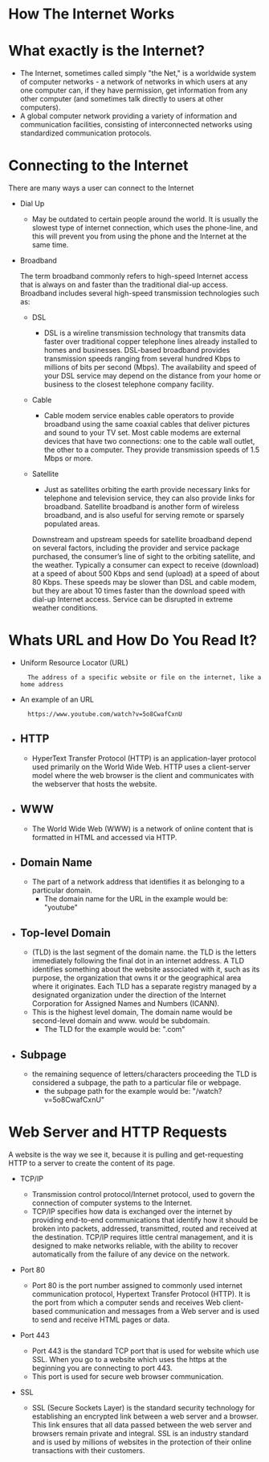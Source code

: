 # How The Internet Works

# What exactly is the Internet?

- The Internet, sometimes called simply "the Net," is a worldwide system of computer networks - a network of networks in
which users at any one computer can, if they have permission, get information from any other computer (and sometimes 
talk directly to users at other computers). 
- A global computer network providing a variety of information and communication facilities, consisting of 
interconnected networks using standardized communication protocols.

# Connecting to the Internet

There are many ways a user can connect to the Internet 

- Dial Up
    - May be outdated to certain people around the world.
    It is usually the slowest type of internet connection, which uses
    the phone-line, and this will prevent you from using the phone and the 
    Internet at the same time. 
    
- Broadband 

    The term broadband commonly refers to high-speed Internet access that is always on and faster than the traditional
    dial-up access. Broadband includes several high-speed transmission technologies such as:
    
    - DSL 
        - DSL is a wireline transmission technology that transmits data faster over traditional copper telephone lines 
        already installed to homes and businesses. DSL-based broadband provides transmission speeds ranging from several
        hundred Kbps to millions of bits per second (Mbps). The availability and speed of your DSL service may depend on
        the distance from your home or business to the closest telephone company facility.
         
    - Cable
        - Cable modem service enables cable operators to provide broadband using the same coaxial cables that deliver 
        pictures and sound to your TV set. Most cable modems are external devices that have two connections: one to the 
        cable wall outlet, the other to a computer. They provide transmission speeds of 1.5 Mbps or more.
   
    - Satellite 
        - Just as satellites orbiting the earth provide necessary links for telephone and television service, they can 
        also provide links for broadband. Satellite broadband is another form of wireless broadband, and is also useful 
        for serving remote or sparsely populated areas.
          
        Downstream and upstream speeds for satellite broadband depend on several factors, including the provider and 
        service package purchased, the consumer’s line of sight to the orbiting satellite, and the weather. Typically a 
        consumer can expect to receive (download) at a speed of about 500 Kbps and send (upload) at a speed of about 
        80 Kbps. These speeds may be slower than DSL and cable modem, but they are about 10 times faster than the 
        download speed with dial-up Internet access. Service can be disrupted in extreme weather conditions.

# Whats URL and How Do You Read It?

- Uniform Resource Locator (URL) 
    
        The address of a specific website or file on the internet, like a home address

- An example of an URL

        https://www.youtube.com/watch?v=5o8CwafCxnU
       
- HTTP 
    -
    - HyperText Transfer Protocol (HTTP) is an application-layer protocol used primarily on the World Wide Web. 
    HTTP uses a client-server model where the web browser is the client and communicates with the webserver that hosts 
    the website. 
    
- WWW
    -
    - The World Wide Web (WWW) is a network of online content that is formatted in HTML and accessed via HTTP.

- Domain Name
    -
    - The part of a network address that identifies it as belonging to a particular domain.
        - The domain name for the URL in the example would be: "youtube"

- Top-level Domain 
    -
    - (TLD) is the last segment of the domain name. the TLD is the letters immediately following the final dot in an 
    internet address. A TLD identifies something about the website associated with it, such as its purpose, 
    the organization that owns it or the geographical area where it originates. Each TLD has a separate registry 
    managed by a designated organization under the direction of the Internet Corporation for Assigned Names and Numbers 
    (ICANN).
    - This is the highest level domain, The domain name would be second-level domain
    and www. would be subdomain.
        - The TLD for the example would be: ".com"

- Subpage
    -
    - the remaining sequence of letters/characters proceeding the TLD is considered a subpage, the path to a particular 
    file or webpage. 
       - the subpage path for the example would be: "/watch?v=5o8CwafCxnU"

# Web Server and HTTP Requests

A website is the way we see it, because it is pulling and get-requesting HTTP to a server to create the content of its page.

- TCP/IP
    - Transmission control protocol/Internet protocol, used to govern the connection of computer systems to the Internet.
    - TCP/IP specifies how data is exchanged over the internet by providing end-to-end communications that identify how it 
    should be broken into packets, addressed, transmitted, routed and received at the destination. TCP/IP requires 
    little central management, and it is designed to make networks reliable, with the ability to recover automatically 
    from the failure of any device on the network.

- Port 80
    - Port 80 is the port number assigned to commonly used internet communication protocol, Hypertext Transfer Protocol 
    (HTTP). It is the port from which a computer sends and receives Web client-based communication and messages from a 
    Web server and is used to send and receive HTML pages or data.

- Port 443
    - Port 443 is the standard TCP port that is used for website which use SSL. When you go to a website which uses the 
    https at the beginning you are connecting to port 443.
    - This port is used for secure web browser communication.
    
- SSL
    - SSL (Secure Sockets Layer) is the standard security technology for establishing an encrypted link between a web 
    server and a browser. This link ensures that all data passed between the web server and browsers remain private and 
    integral. SSL is an industry standard and is used by millions of websites in the protection of their online 
    transactions with their customers.
    
